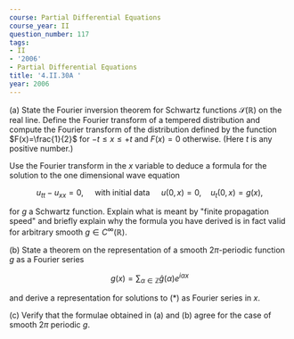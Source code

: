 ```yaml
---
course: Partial Differential Equations
course_year: II
question_number: 117
tags:
- II
- '2006'
- Partial Differential Equations
title: '4.II.30A '
year: 2006
---
```



(a) State the Fourier inversion theorem for Schwartz functions $\mathcal{S}(\mathbb{R})$ on the real line. Define the Fourier transform of a tempered distribution and compute the Fourier transform of the distribution defined by the function $F(x)=\frac{1}{2}$ for $-t \leqslant x \leqslant+t$ and $F(x)=0$ otherwise. (Here $t$ is any positive number.)

Use the Fourier transform in the $x$ variable to deduce a formula for the solution to the one dimensional wave equation

$$u_{t t}-u_{x x}=0, \quad \text { with initial data } \quad u(0, x)=0, \quad u_{t}(0, x)=g(x),$$

for $g$ a Schwartz function. Explain what is meant by "finite propagation speed" and briefly explain why the formula you have derived is in fact valid for arbitrary smooth $g \in C^{\infty}(\mathbb{R})$.

(b) State a theorem on the representation of a smooth $2 \pi$-periodic function $g$ as a Fourier series

$$g(x)=\sum_{\alpha \in \mathbb{Z}} \hat{g}(\alpha) e^{i \alpha x}$$

and derive a representation for solutions to $(*)$ as Fourier series in $x$.

(c) Verify that the formulae obtained in (a) and (b) agree for the case of smooth $2 \pi$ periodic $g$.